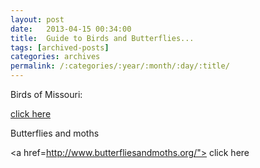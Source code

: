 ```yaml
---
layout: post
date:	2013-04-15 00:34:00
title:  Guide to Birds and Butterflies...
tags: [archived-posts]
categories: archives
permalink: /:categories/:year/:month/:day/:title/
---
```

Birds of Missouri:

<a href="http://www.whatbird.com/browse/objs/All/birds_na_147/38/Location/6422/Missouri"> click here </a>

Butterflies and moths

<a href=http://www.butterfliesandmoths.org/"> click here </a>
